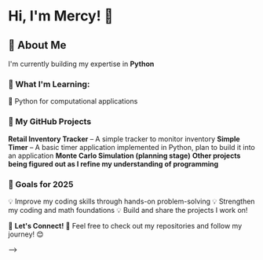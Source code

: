 
# Hi, I'm Mercy! 👋

## 🚀 About Me

I'm currently building my expertise in **Python**

### 📌 What I'm Learning:

 Python for computational applications

### 📂 My GitHub Projects

 **Retail Inventory Tracker** – A simple tracker to monitor inventory
 **Simple Timer** – A basic timer application implemented in Python, plan to build it into an application
 **Monte Carlo Simulation (planning stage)**
**Other projects being figured out as I refine my understanding of programming** 

### 🎯 Goals for 2025
💡 Improve my coding skills through hands-on problem-solving 
💡 Strengthen my coding and math foundations
💡 Build and share the projects I work on!


📢 **Let's Connect!**
💬 Feel free to check out my repositories and follow my journey! 😊

-->
